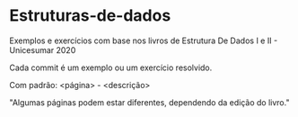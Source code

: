 # Estruturas-de-dados
Exemplos e exercícios com base nos livros de Estrutura De Dados I e II - Unicesumar 2020

Cada commit é um exemplo ou um exercício resolvido. 

Com padrão: <página> - <descrição>

"Algumas páginas podem estar diferentes, dependendo da edição do livro."
